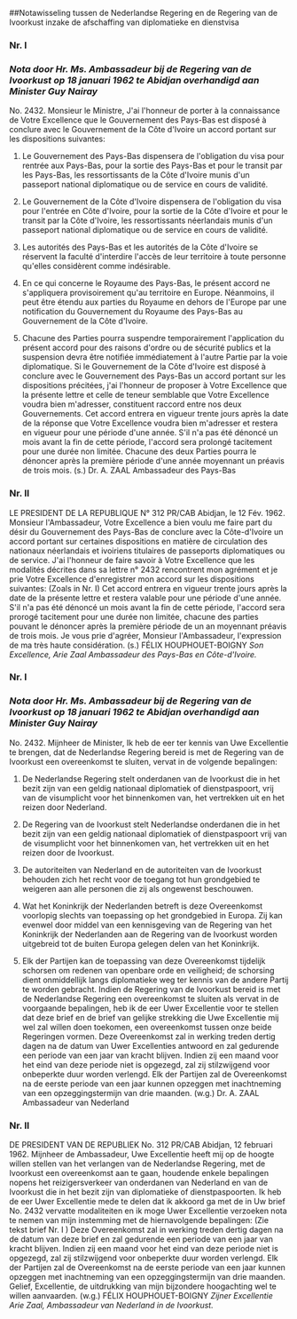 <meta http-equiv='Content-Type' content='text/html; charset=utf-8' />

##Notawisseling tussen de Nederlandse Regering en de Regering van de Ivoorkust inzake de afschaffing van diplomatieke en dienstvisa

### Nr.  I  

### *Nota door Hr. Ms. Ambassadeur bij de Regering van de Ivoorkust op 18 januari 1962 te Abidjan overhandigd aan Minister Guy Nairay* 

No. 2432. Monsieur le Ministre, J'ai l'honneur de porter à la connaissance de Votre Excellence que le Gouvernement des Pays-Bas est disposé à conclure avec le Gouvernement de la Côte d'Ivoire un accord portant sur les dispositions suivantes: 

1. Le Gouvernement des Pays-Bas dispensera de l'obligation du visa pour rentrée aux Pays-Bas, pour la sortie des Pays-Bas et pour le transit par les Pays-Bas, les ressortissants de la Côte d'Ivoire munis d'un passeport national diplomatique ou de service en cours de validité.  

2. Le Gouvernement de la Côte d'Ivoire dispensera de l'obligation du visa pour l'entrée en Côte d'Ivoire, pour la sortie de la Côte d'Ivoire et pour le transit par la Côte d'Ivoire, les ressortissants néerlandais munis d'un passeport national diplomatique ou de service en cours de validité.  

3. Les autorités des Pays-Bas et les autorités de la Côte d'Ivoire se réservent la faculté d'interdire l'accès de leur territoire à toute personne qu'elles considèrent comme indésirable.  

4. En ce qui concerne le Royaume des Pays-Bas, le présent accord ne s'appliquera provisoirement qu'au territoire en Europe. Néanmoins, il peut être étendu aux parties du Royaume en dehors de l'Europe par une notification du Gouvernement du Royaume des Pays-Bas au Gouvernement de la Côte d'Ivoire.  

5. Chacune des Parties pourra suspendre temporairement l'application du présent accord pour des raisons d'ordre ou de sécurité publics et la suspension devra être notifiée immédiatement à l'autre Partie par la voie diplomatique.   Si le Gouvernement de la Côte d'Ivoire est disposé à conclure avec le Gouvernement des Pays-Bas un accord portant sur les dispositions précitées, j'ai l'honneur de proposer à Votre Excellence que la présente lettre et celle de teneur semblable que Votre Excellence voudra bien m'adresser, constituent raccord entre nos deux Gouvernements. Cet accord entrera en vigueur trente jours après la date de la réponse que Votre Excellence voudra bien m'adresser et restera en vigueur pour une période d'une année. S'il n'a pas été dénoncé un mois avant la fin de cette période, l'accord sera prolongé tacitement pour une durée non limitée. Chacune des deux Parties pourra le dénoncer après la première période d'une année moyennant un préavis de trois mois. (s.) Dr. A. ZAAL Ambassadeur des Pays-Bas   

### Nr.  II  

LE PRESIDENT DE LA REPUBLIQUE N° 312 PR/CAB Abidjan, le 12 Fév. 1962. Monsieur l'Ambassadeur, Votre Excellence a bien voulu me faire part du désir du Gouvernement des Pays-Bas de conclure avec la Côte-d'Ivoire un accord portant sur certaines dispositions en matière de circulation des nationaux néerlandais et ivoiriens titulaires de passeports diplomatiques ou de service. J'ai l'honneur de faire savoir à Votre Excellence que les modalités décrites dans sa lettre n° 2432 rencontrent mon agrément et je prie Votre Excellence d'enregistrer mon accord sur les dispositions suivantes:  (Zoals in Nr. I)  Cet accord entrera en vigueur trente jours après la date de la présente lettre et restera valable pour une période d'une année. S'il n'a pas été dénoncé un mois avant la fin de cette période, l'accord sera prorogé tacitement pour une durée non limitée, chacune des parties pouvant le dénoncer après la première période de un an moyennant préavis de trois mois. Je vous prie d'agréer, Monsieur l'Ambassadeur, l'expression de ma très haute considération. (s.) FÉLIX HOUPHOUET-BOIGNY  *Son Excellence, Arie Zaal*   *Ambassadeur des Pays-Bas*   *en Côte-d'Ivoire.*    

### Nr.  I  

### *Nota door Hr. Ms. Ambassadeur bij de Regering van de Ivoorkust op 18 januari 1962 te Abidjan overhandigd aan Minister Guy Nairay* 

No. 2432. Mijnheer de Minister, Ik heb de eer ter kennis van Uwe Excellentie te brengen, dat de Nederlandse Regering bereid is met de Regering van de Ivoorkust een overeenkomst te sluiten, vervat in de volgende bepalingen: 

1. De Nederlandse Regering stelt onderdanen van de Ivoorkust die in het bezit zijn van een geldig nationaal diplomatiek of dienstpaspoort, vrij van de visumplicht voor het binnenkomen van, het vertrekken uit en het reizen door Nederland.  

2. De Regering van de Ivoorkust stelt Nederlandse onderdanen die in het bezit zijn van een geldig nationaal diplomatiek of dienstpaspoort vrij van de visumplicht voor het binnenkomen van, het vertrekken uit en het reizen door de Ivoorkust.  

3. De autoriteiten van Nederland en de autoriteiten van de Ivoorkust behouden zich het recht voor de toegang tot hun grondgebied te weigeren aan alle personen die zij als ongewenst beschouwen.  

4. Wat het Koninkrijk der Nederlanden betreft is deze Overeenkomst voorlopig slechts van toepassing op het grondgebied in Europa. Zij kan evenwel door middel van een kennisgeving van de Regering van het Koninkrijk der Nederlanden aan de Regering van de Ivoorkust worden uitgebreid tot de buiten Europa gelegen delen van het Koninkrijk.  

5. Elk der Partijen kan de toepassing van deze Overeenkomst tijdelijk schorsen om redenen van openbare orde en veiligheid; de schorsing dient onmiddellijk langs diplomatieke weg ter kennis van de andere Partij te worden gebracht.   Indien de Regering van de Ivoorkust bereid is met de Nederlandse Regering een overeenkomst te sluiten als vervat in de voorgaande bepalingen, heb ik de eer Uwer Excellentie voor te stellen dat deze brief en de brief van gelijke strekking die Uwe Excellentie mij wel zal willen doen toekomen, een overeenkomst tussen onze beide Regeringen vormen. Deze Overeenkomst zal in werking treden dertig dagen na de datum van Uwer Excellenties antwoord en zal gedurende een periode van een jaar van kracht blijven. Indien zij een maand voor het eind van deze periode niet is opgezegd, zal zij stilzwijgend voor onbeperkte duur worden verlengd. Elk der Partijen zal de Overeenkomst na de eerste periode van een jaar kunnen opzeggen met inachtneming van een opzeggingstermijn van drie maanden. (w.g.) Dr. A. ZAAL Ambassadeur van Nederland   

### Nr.  II  

DE PRESIDENT VAN DE REPUBLIEK No. 312 PR/CAB Abidjan, 12 februari 1962. Mijnheer de Ambassadeur, Uwe Excellentie heeft mij op de hoogte willen stellen van het verlangen van de Nederlandse Regering, met de Ivoorkust een overeenkomst aan te gaan, houdende enkele bepalingen nopens het reizigersverkeer van onderdanen van Nederland en van de Ivoorkust die in het bezit zijn van diplomatieke of dienstpaspoorten. Ik heb de eer Uwer Excellentie mede te delen dat ik akkoord ga met de in Uw brief No. 2432 vervatte modaliteiten en ik moge Uwer Excellentie verzoeken nota te nemen van mijn instemming met de hiernavolgende bepalingen:  (Zie tekst brief Nr. I )  Deze Overeenkomst zal in werking treden dertig dagen na de datum van deze brief en zal gedurende een periode van een jaar van kracht blijven. Indien zij een maand voor het eind van deze periode niet is opgezegd, zal zij stilzwijgend voor onbeperkte duur worden verlengd. Elk der Partijen zal de Overeenkomst na de eerste periode van een jaar kunnen opzeggen met inachtneming van een opzeggingstermijn van drie maanden. Gelief, Excellentie, de uitdrukking van mijn bijzondere hoogachting wel te willen aanvaarden. (w.g.) FÉLIX HOUPHOUET-BOIGNY  *Zijner Excellentie Arie Zaal,*   *Ambassadeur van Nederland*   *in de Ivoorkust.*    
